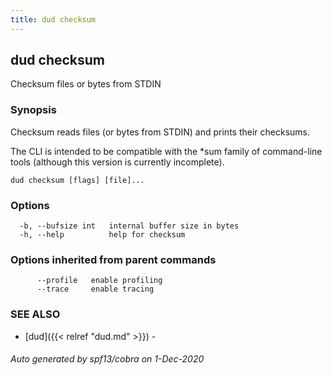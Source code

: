 ```yaml
---
title: dud checksum
---
```

## dud checksum

Checksum files or bytes from STDIN

### Synopsis

Checksum reads files (or bytes from STDIN) and prints their checksums.

The CLI is intended to be compatible with the *sum family of command-line tools
(although this version is currently incomplete).

```
dud checksum [flags] [file]...
```

### Options

```
  -b, --bufsize int   internal buffer size in bytes
  -h, --help          help for checksum
```

### Options inherited from parent commands

```
      --profile   enable profiling
      --trace     enable tracing
```

### SEE ALSO

* [dud]({{< relref "dud.md" >}})	 - 

###### Auto generated by spf13/cobra on 1-Dec-2020
